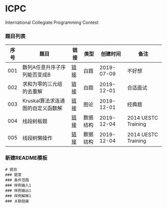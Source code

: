 
# ICPC

International Collegiate Programming Contest

### 题目列表

|序号|题目|链接|类型|创建时间|备注|
|--|--|--|--|--|--|
|001|数列A任意升序子序列能否变成B|[链接](白题/codeforces_contest1187_problemD_数列A任意升序子序列能否变成B)|白题|2019-07-09|不好想|
|002|求和为零的三元组的去重解|[链接](白题/leetcode_problem15_求和为零的三元组的去重解/README.md)|白题|2019-12-01|合适面试|
|003|Kruskal算法求连通图的自定义函数解|[链接](图论/uva_1395_Kruskal算法求连通图的自定义函数解)|图论|2019-12-01|经典题|
|004|线段树板题|[链接](数据结构/uestc_problem_838_线段树板题)|数据结构|2019-12-04|2014 UESTC Training|
|005|线段树懒操作|[链接](数据结构/uestc_problem_838_线段树懒操作)|数据结构|2019-12-04|2014 UESTC Training|

### 新建README模板
```
# 题目
### 题意
### 条件范围
### 样例输入1
### 样例输出1
### 样例解释1
### 关联链接
```

